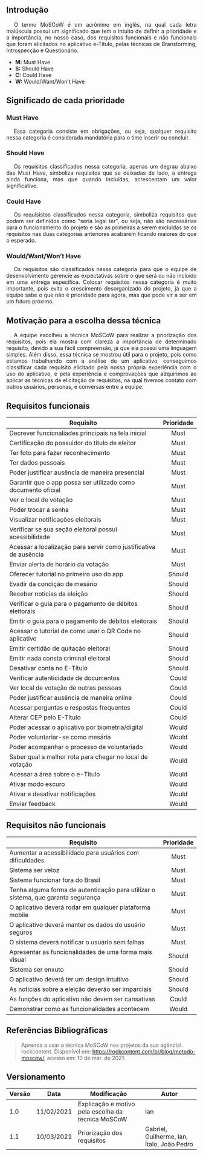 ## Introdução

<p style="text-indent: 20px; text-align: justify">
O termo MoSCoW é um acrônimo em inglês, na qual cada letra maiúscula possui um significado que tem o intuito de definir a prioridade e a importância, no nosso caso, dos requisitos funcionais e não funcionais que foram elicitados no aplicativo e-Título, pelas técnicas de Branstorming, Introspecção e Questionário.
</p>

- **M:** Must Have
- **S:** Should Have
- **C:** Could Have
- **W:** Would/Want/Won’t Have

## Significado de cada prioridade

### Must Have

<p style="text-indent: 20px; text-align: justify">
Essa categoria consiste em obrigações, ou seja, qualquer requisito nessa categoria é considerada mandatória para o time inserir ou concluir.
</p>

### Should Have

<p style="text-indent: 20px; text-align: justify">
Os requisitos classificados nessa categoria, apenas um degrau abaixo das Must Have, simboliza requisitos que se deixadas de lado, a entrega ainda funciona, mas que quando incluídas, acrescentam um valor significativo.
</p>

### Could Have

<p style="text-indent: 20px; text-align: justify">
Os requisistos classificados nessa categoria, simboliza requisitos que podem ser definidos como "seria legal ter", ou seja, não são necessárias para o funcionamento do projeto e são as primeiras a serem excluídas se os requisitos nas duas categorias anteriores acabarem ficando maiores do que o esperado.
</p>

### Would/Want/Won’t Have

<p style="text-indent: 20px; text-align: justify">
Os requisitos são classificados nessa categoria para que o equipe de desenvolvimento gerencie as expectativas sobre o que será ou não incluído em uma entrega específica. Colocar requisitos nessa categoria é muito importante, pois evita o crescimento desorganizado do projeto, já que a equipe sabe o que não é prioridade para agora, mas que pode vir a ser em um futuro próximo.
</p>

## Motivação para a escolha dessa técnica

<p style="text-indent: 20px; text-align: justify">
A equipe escolheu a técnica MoSCoW para realizar a priorização dos requisitos, pois ela mostra com clareza a importância de determinado requisito, devido a sua fácil compreensão, já que ela possui uma linguagem simples. Além disso, essa técnica se mostrou útil para o projeto, pois como estamos trabalhando com a análise de um aplicativo, conseguimos classificar cada requisito elicitado pela nossa própria experiência com o uso do aplicativo, e pela experiência e comprovações que adquirimos ao aplicar as técnicas de elicitação de requisitos, na qual tivemos contato com outros usuários, personas, e conversas entre a equipe.
</p>

## Requisitos funcionais

| Requisito | Prioridade |
|--|:--:|
| Decrever funcionaliades principais na tela inicial | Must |
| Certificação do possuidor do título de eleitor | Must |
| Ter foto para fazer reconhecimento | Must |
| Ter dados pessoais | Must |
| Poder justificar ausência de maneira presencial | Must |
| Garantir que o app possa ser utilizado como documento oficial | Must |
| Ver o local de votação | Must |
| Poder trocar a senha | Must |
| Visualizar notificações eleitorais | Must |
| Verificar se sua seção eleitoral possui acessibilidade | Must |
| Acessar a localização para servir como justificativa de ausência | Must |
| Enviar alerta de horário da votação | Must |
| Oferecer tutorial no primeiro uso do app | Should |
| Evadir da condição de mesário | Should |
| Receber notícias da eleição | Should |
| Verificar o guia para o pagamento de débitos eleitorais | Should |
| Emitir o guia para o pagamento de débitos eleitorais | Should |
| Acessar o tutorial de como usar o QR Code no aplicativo | Should |
| Emitir certidão de quitação eleitoral | Should |
| Emitir nada consta criminal eleitoral | Should |
| Desativar conta no E-Título | Should |
| Verificar autenticidade de documentos | Could |
| Ver local de votação de outras pessoas | Could |
| Poder justificar ausência de maneira online| Could |
| Acessar perguntas e respostas frequentes | Could |
| Alterar CEP pelo E-Título | Could |
| Poder acessar o aplicativo por biometria/digital | Would |
| Poder voluntariar-se como mesária | Would |
| Poder acompanhar o processo de voluntariado | Would |
| Saber qual a melhor rota para chegar no local de votação | Would |
| Acessar a área sobre o e-Título | Would |
| Ativar modo escuro | Would |
| Ativar e desativar notificações | Would |
| Enviar feedback | Would |

## Requisitos não funcionais

| Requisito | Prioridade |
|--|:--:|
| Aumentar a acessibilidade para usuários com dificuldades | Must |
| Sistema ser veloz | Must |
| Sistema funcionar fora do Brasil | Must |
| Tenha alguma forma de autenticação para utilizar o sistema, que garanta segurança | Must |
| O aplicativo deverá rodar em qualquer plataforma mobile | Must |
| O aplicativo deverá manter os dados do usuário seguros | Must |
| O sistema deverá notificar o usuário sem falhas | Must |
| Apresentar as funcionalidades de uma forma mais visual | Should |
| Sistema ser enxuto | Should |
| O aplicativo deverá ter um design intuitivo | Should |
| As notícias sobre a eleição deverão ser imparciais | Should |
| As funções do aplicativo não devem ser cansativas | Could |
| Demonstrar como as funcionalidades acontecem | Would |



## Referências Bibliográficas
>Aprenda a usar a técnica MoSCoW nos projetos da sua agência!. rockcontent. Disponível em: https://rockcontent.com/br/blog/metodo-moscow/, acesso em: 10 de mar. de 2021.

## Versionamento
| Versão | Data | Modificação | Autor |
|--|--|--|--|
| 1.0 | 11/02/2021 | Explicação e motivo pela escolha da técnica MoSCoW | Ian |
| 1.1 | 10/03/2021 | Priorização dos requisitos | Gabriel, Guilherme, Ian, Ítalo, João Pedro |